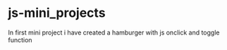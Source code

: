 # js-mini_projects
In first mini project i have created a hamburger with js onclick and toggle function

